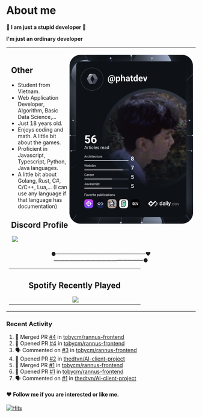 # About me

<p><b>🤡 I am just a stupid developer 🤡</b></p>
<p><b>I'm just an ordinary developer</b></p>

<div>
    <table align="center">
        <tr>
            <td>
                <div align="right">
                    <br/>
                    <img align="right" height="450px" src="https://github.com/phatdev12/phatdev12/blob/main/devcard.svg"/>
                </div>
                <h2> ‍ ‍Other</h2>
                <ul>    
                    <li>Student from Vietnam.</li>
                    <li>Web Application Developer, Algorithm, Basic Data Science,...</li>
                    <li>Just 18 years old.</li>
                    <li>Enjoys coding and math. A little bit about the games.</li>
                    <li>Proficient in Javascript, Typescript, Python, Java languages.</li>
                    <li>A little bit about Golang, Rust, C#, C/C++, Lua,... (I can use any language if that language has documentation)</li>
                </ul>
                <h2> ‍ ‍Discord Profile</h2>
                <span> ‍ ‍   </span><a href="https://discord.com/users/989176587469586482"><img src="https://discord-readme-badge.vercel.app/api?id=989176587469586482"/></a>
            </td>
        </tr>
        <tr>
            <td>
                <table align="center">
                    <p align="center">●—————————————————❤️—————————————————●</p>
                    <td>
                        <h2 align="center">Spotify Recently Played</h2>
                        <span> ‍   ‍   ‍   ‍   ‍   ‍   ‍   ‍   ‍   ‍   ‍   ‍   ‍   ‍   ‍   ‍   ‍     ‍   ‍   ‍   ‍   ‍     ‍   ‍   ‍   ‍   ‍     ‍   ‍     ‍   ‍     ‍   ‍     ‍   ‍       ‍   ‍     ‍   ‍       ‍   ‍     ‍   ‍  <img align="top" src="https://spotify-recently-played-readme.vercel.app/api?user=31atwjjntby7tk6j2xodxggmlio4&count=5"/>     ‍   ‍     ‍   ‍       ‍   ‍     ‍   ‍     ‍   ‍     ‍   ‍     ‍   ‍   ‍   ‍   ‍     ‍   ‍   ‍   ‍   ‍   ‍   ‍   ‍   ‍   ‍   ‍   ‍   ‍   ‍   ‍   ‍   ‍   ‍   ‍   ‍   ‍     ‍   ‍     ‍   ‍  </span>
                    </td>
                </table>
            </td>
        </tr> 
    </table>

</div>

### Recent Activity
<!--START_SECTION:activity-->
1. 🎉 Merged PR [#4](https://github.com/tobycm/rannus-frontend/pull/4) in [tobycm/rannus-frontend](https://github.com/tobycm/rannus-frontend)
2. 💪 Opened PR [#4](https://github.com/tobycm/rannus-frontend/pull/4) in [tobycm/rannus-frontend](https://github.com/tobycm/rannus-frontend)
3. 🗣 Commented on [#3](https://github.com/tobycm/rannus-frontend/issues/3#issuecomment-2343311210) in [tobycm/rannus-frontend](https://github.com/tobycm/rannus-frontend)
4. 💪 Opened PR [#2](https://github.com/thedtvn/AI-client-project/pull/2) in [thedtvn/AI-client-project](https://github.com/thedtvn/AI-client-project)
5. 🎉 Merged PR [#1](https://github.com/tobycm/rannus-frontend/pull/1) in [tobycm/rannus-frontend](https://github.com/tobycm/rannus-frontend)
6. 💪 Opened PR [#1](https://github.com/tobycm/rannus-frontend/pull/1) in [tobycm/rannus-frontend](https://github.com/tobycm/rannus-frontend)
7. 🗣 Commented on [#1](https://github.com/thedtvn/AI-client-project/pull/1#issuecomment-2320912209) in [thedtvn/AI-client-project](https://github.com/thedtvn/AI-client-project)
<!--END_SECTION:activity-->


#### ❤ Follow me if you are interested or like me.

<a href="https://hits.sh/github.com/phatdev12/"><img alt="Hits" src="https://profile-counter.glitch.me/phatdev/count.svg"/></a>

